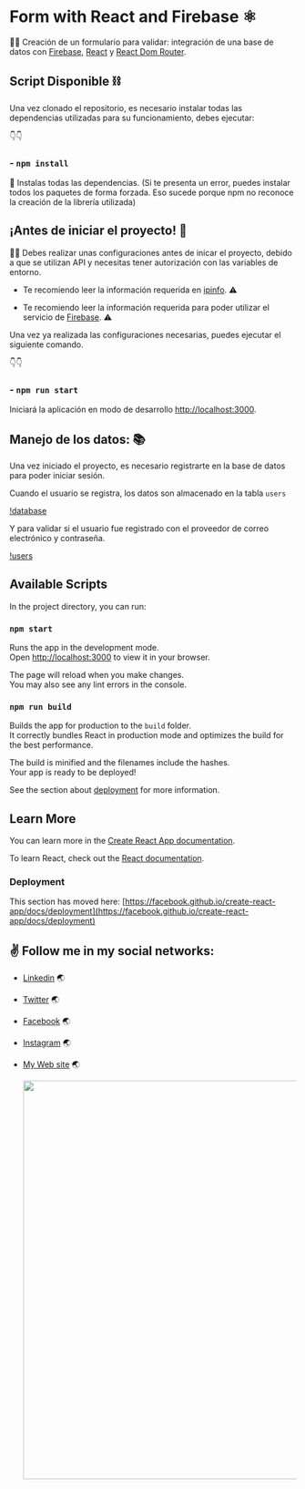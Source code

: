 # Form with React and Firebase ⚛

👨‍💻 Creación de un formulario para validar: integración de una base de datos con [Firebase](https://firebase.google.com/), [React](https://es.reactjs.org/) y [React Dom Router](https://reactrouter.com/en/main).

## Script Disponible ⛓

Una vez clonado el repositorio, es necesario instalar todas las dependencias utilizadas para su funcionamiento, debes ejecutar:

👇👇

### - `npm install`

🚨 Instalas todas las dependencias. (Si te presenta un error, puedes instalar todos los paquetes de forma forzada. Eso sucede porque npm no reconoce la creación de la librería utilizada)

## ¡Antes de iniciar el proyecto! 🛑

👨‍🔧 Debes realizar unas configuraciones antes de inicar el proyecto, debido a que se utilizan API y necesitas tener autorización con las variables de entorno.

- Te recomiendo leer la información requerida en [ipinfo](https://ipinfo.io/). ⚠

- Te recomiendo leer la información requerida para poder utilizar el servicio de [Firebase](https://firebase.google.com/). ⚠

Una vez ya realizada las configuraciones necesarias, puedes ejecutar el siguiente comando.

👇👇

### - `npm run start`

Iniciará la aplicación en modo de desarrollo [http://localhost:3000](http://localhost:3000).

## Manejo de los datos: 📚

Una vez iniciado el proyecto, es necesario registrarte en la base de datos para poder iniciar sesión.

Cuando el usuario se registra, los datos son almacenado en la tabla `users`

[!database](https://res.cloudinary.com/juancms98/image/upload/c_scale,w_724/v1675566476/firebase_cloud_ahqgah.png)

Y para validar si el usuario fue registrado con el proveedor de correo electrónico y contraseña.

[!users](https://res.cloudinary.com/juancms98/image/upload/c_scale,w_665/v1675566476/firebase_auth_zkfzf7.png)

## Available Scripts

In the project directory, you can run:

### `npm start`

Runs the app in the development mode.\
Open [http://localhost:3000](http://localhost:3000) to view it in your browser.

The page will reload when you make changes.\
You may also see any lint errors in the console.

### `npm run build`

Builds the app for production to the `build` folder.\
It correctly bundles React in production mode and optimizes the build for the best performance.

The build is minified and the filenames include the hashes.\
Your app is ready to be deployed!

See the section about [deployment](https://facebook.github.io/create-react-app/docs/deployment) for more information.

## Learn More

You can learn more in the [Create React App documentation](https://facebook.github.io/create-react-app/docs/getting-started).

To learn React, check out the [React documentation](https://reactjs.org/).

### Deployment

This section has moved here: [https://facebook.github.io/create-react-app/docs/deployment](https://facebook.github.io/create-react-app/docs/deployment)

## ✌️ Follow me in my social networks:

- [Linkedin](https://www.linkedin.com/in/juancodev/) 🌏
- [Twitter](https://twitter.com/juancodev_) 🌏
- [Facebook](https://www.facebook.com/juancodev) 🌏
- [Instagram](https://www.instagram.com/juancodev/) 🌏
- [My Web site](https://juancodev.github.io/Portfolio/) 🌏

  <img src="https://res.cloudinary.com/juancms98/image/upload/v1630885661/juancms98_yzbssj.png" width="700" heigth="700">
